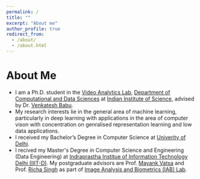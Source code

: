 ```yaml
---
permalink: /
title: ""
excerpt: "About me"
author_profile: true
redirect_from: 
  - /about/
  - /about.html
---
```




# About Me
* I am a Ph.D. student in the [Video Analytics Lab](http://val.serc.iisc.ernet.in/valweb/), [Department of Computational and Data Sciences](http://cds.iisc.ac.in/) at [Indian Institute of Science](https://iisc.ac.in/), advised by Dr. [Venkatesh Babu](http://cds.iisc.ac.in/faculty/venky/).
* My research interests lie in the general area of machine learning, particularly in deep learning with applications in the area of computer vison with concentration on genralised representation learning and low data applications.
* I received my Bachelor’s Degree in Computer Science at [Univerity of Delhi](http://www.du.ac.in/du/).
* I recived my Master's Degree in Computer Science and Engineering (Data Engineering) at [Indraprastha Institue of Information Technology Delhi (IIIT-D)](https://www.iiitd.ac.in/). My postgraduate advisors are Prof. [Mayank Vatsa](http://home.iitj.ac.in/~mvatsa/) and Prof. [Richa Singh](http://home.iitj.ac.in/~richa/) as part of [Image Analysis and Biometrics (IAB) Lab](http://iab-rubric.org/index.html).
